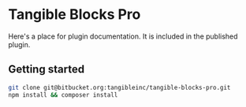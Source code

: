 # Tangible Blocks Pro

Here's a place for plugin documentation. It is included in the published plugin.

## Getting started

```sh
git clone git@bitbucket.org:tangibleinc/tangible-blocks-pro.git
npm install && composer install
```
